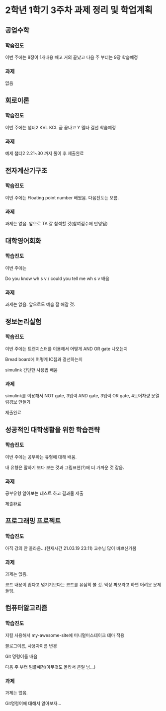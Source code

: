 # 2학년 1학기 3주차 과제 정리 및 학업계획

## 공업수학

### 학습진도

이번 주에는 8장이 1개내용 빼고 거의 끝났고 다음 주 부터는 9장 학습예정

### 과제

없음

## 회로이론 

### 학습진도

이번 주에는 챕터2 KVL KCL 곧 끝나고 Y 델타 결선 학습예정

### 과제

예제 챕터2 2.21~30 까지 풀이 후 제출완료

## 전자계산기구조

### 학습진도

이번 주에는 Floating point number 배웠음. 다음진도는 모름.

### 과제

과제는 없음. 앞으로 TA 잘 참석할 것(참여점수에 반영됨)

## 대학영어회화

### 학습진도

이번 주에는

Do you know wh s v / could you tell me wh s v 배움

### 과제

과제는 없음. 앞으로도 예습 잘 해갈 것.

## 정보논리실험

### 학습진도

이번 주에는 트랜지스터를 이용해서 어떻게 AND OR gate 나오는지

Bread  board에 어떻게 IC칩과 결선하는지

simulink 간단한 사용법 배움

### 과제

simulink를 이용해서 NOT gate, 3입력 AND gate, 3입력 OR gate, 4도어차량 문열림경보 만들기

제출완료

## 성공적인 대학생활을 위한 학습전략

### 학습진도

이번 주에는 공부하는 유형에 대해 배움.

내 유형은 말하기 보다 보는 것과 그림표현(?)에 더 가까운 것 같음.

### 과제

공부유형 알아보는 테스트 하고 결과물 제출

제출완료

## 프로그래밍 프로젝트

### 학습진도

아직 강의 안 올라옴...(현재시간 21.03.19 23:11) 교수님 많이 바쁘신가봄

### 과제

과제는 없음.

코드 내용이 쉽다고 넘기기보다는 코드를 유심히 볼 것. 막상 짜보라고 하면 어려운 문제들임.

## 컴퓨터알고리즘 

### 학습진도

지킬 사용해서 my-awesome-site에 미니멀미스테이크 테마 적용

블로그이름, 사용자이름 변경

Git 명령어들 배움

다음 주 부터 팀플예정(아무것도 몰라서 큰일 남...)

### 과제

과제는 없음.

Git명령어에 대해서 알아보자...